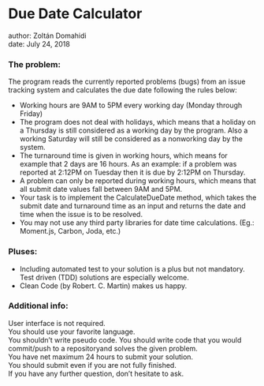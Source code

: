 # Due Date Calculator

author: Zoltán Domahidi  
date: July 24, 2018  

### The problem:

The program reads the currently reported problems (bugs) from an issue tracking system and calculates
the due date following the rules below: 
- Working hours are 9AM to 5PM every working day (Monday through Friday)
- The program does not deal with holidays, which means that a holiday on a Thursday is still
considered as a working day by the program. Also a working Saturday will still be considered as
a nonworking day by the system.
- The turnaround time is given in working hours, which means for example that 2 days are 16
hours. As an example: if a problem was reported at 2:12PM on Tuesday then it is due by
2:12PM on Thursday.
- A problem can only be reported during working hours, which means that all submit date values
fall between 9AM and 5PM.
- Your task is to implement the CalculateDueDate method, which takes the submit date and
turnaround time as an input and returns the date and time when the issue is to be resolved.
- You may not use any third party libraries for date time calculations. (Eg.: Moment.js, Carbon,
Joda, etc.)


### Pluses:

- Including automated test to your solution is a plus but not mandatory. Test driven (TDD)
solutions are especially welcome.
- Clean Code (by Robert. C. Martin) makes us happy.

### Additional info:

User interface is not required.  
You should use your favorite language.  
You shouldn’t write pseudo code. You should write code that you would commit/push to a repositoryand solves the given problem.  
You have net maximum 24 hours to submit your solution.  
You should submit even if you are not fully finished.  
If you have any further question, don’t hesitate to ask.  

